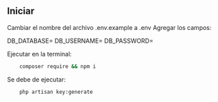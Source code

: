 ## Iniciar

Cambiar el nombre del archivo .env.example a .env
Agregar los campos:

DB_DATABASE= 
DB_USERNAME= 
DB_PASSWORD= 

Ejecutar en la terminal: 

```bash 
    composer require && npm i 
```

Se debe de ejecutar:

```bash 
    php artisan key:generate
```

